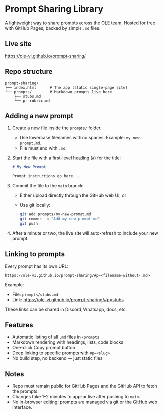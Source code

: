 # Prompt Sharing Library

A lightweight way to share prompts across the OLE team.
Hosted for free with GitHub Pages, backed by simple `.md` files.

## Live site

https://ole-vi.github.io/prompt-sharing/

## Repo structure

```
prompt-sharing/
├── index.html      # The app (static single-page site)
└── prompts/        # Markdown prompts live here
    ├── stubs.md
    └── pr-rubric.md
```

## Adding a new prompt

1. Create a new file inside the `prompts/` folder.
   - Use lowercase filenames with no spaces. Example: `my-new-prompt.md`.
   - File must end with `.md`.

2. Start the file with a first-level heading (`#`) for the title:

   ```markdown
   # My New Prompt

   Prompt instructions go here...
   ```

3. Commit the file to the `main` branch:
   - Either upload directly through the GitHub web UI, or
   - Use git locally:

     ```bash
     git add prompts/my-new-prompt.md
     git commit -m "Add my-new-prompt.md"
     git push
     ```

4. After a minute or two, the live site will auto-refresh to include your new prompt.

## Linking to prompts

Every prompt has its own URL:

```
https://ole-vi.github.io/prompt-sharing/#p=<filename-without-.md>
```

Example:

- File: `prompts/stubs.md`  
- Link: https://ole-vi.github.io/prompt-sharing/#p=stubs

These links can be shared in Discord, Whatsapp, docs, etc.

## Features

- Automatic listing of all `.md` files in `/prompts`
- Markdown rendering with headings, lists, code blocks
- One-click Copy prompt button
- Deep linking to specific prompts with `#p=<slug>`
- No build step, no backend — just static files

## Notes

- Repo must remain public for GitHub Pages and the GitHub API to fetch the prompts.
- Changes take 1–2 minutes to appear live after pushing to `main`.
- No in-browser editing; prompts are managed via git or the GitHub web interface.
